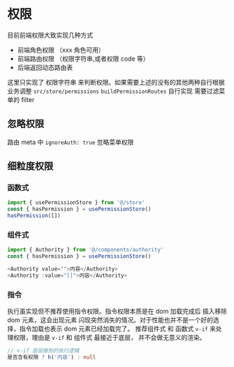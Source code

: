 # 权限

目前前端权限大致实现几种方式

- 前端角色权限 （xxx 角色可用）
- 前端路由权限 （权限字符串,或者权限 code 等）
- 后端返回动态路由表

这里只实现了 权限字符串 来判断权限。如果需要上述的没有的其他两种自行根据业务调整
`src/store/permissions` `buildPermissionRoutes` 自行实现 需要过滤菜单的 filter

## 忽略权限

路由 meta 中 `ignoreAuth: true` 忽略菜单权限

## 细粒度权限

### 函数式

```ts
import { usePermissionStore } from '@/store'
const { hasPermission } = usePermissionStore()
hasPermission([])
```

### 组件式

```ts
import { Authority } from '@/components/authority'
const { hasPermission } = usePermissionStore()

<Authority value="">内容</Authority>
<Authority :value="[]">内容</Authority>

```

### 指令

执行虽实现但不推荐使用指令权限。指令权限本质是在 dom 加载完成后 插入移除 dom 元素，这会出现元素 闪现突然消失的情况。对于性能也并不是一个好的选择，指令加载也表示 dom 元素已经加载完了。 推荐组件式 和 函数式 `v-if` 来处理权限，理由是 `v-if` 和 组件式 最接近于底层， 并不会做无意义的渲染。

```ts
// v-if 底层做到的执行逻辑
是否含有权限 ? h('内容') : null
```
